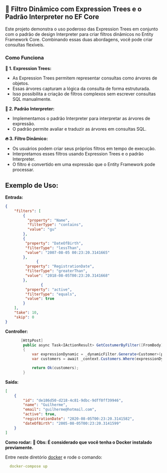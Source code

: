 ## :rocket:  Filtro Dinâmico com Expression Trees e o Padrão Interpreter no EF Core 

Este projeto demonstra o uso poderoso das Expression Trees em conjunto com o padrão de design Interpreter para criar filtros dinâmicos no Entity Framework Core. Combinando essas duas abordagens, você pode criar consultas flexíveis.

### Como Funciona
 **:deciduous_tree: 1. Expression Trees:**
- As Expression Trees permitem representar consultas como árvores de objetos.
- Essas árvores capturam a lógica da consulta de forma estruturada.
- Isso possibilita a criação de filtros complexos sem escrever consultas SQL manualmente.

**:raccoon: 2. Padrão Interpreter:**
- Implementamos o padrão Interpreter para interpretar as árvores de expressão.
- O padrão permite avaliar e traduzir as árvores em consultas SQL.

**:fire: 3. Filtro Dinâmico:**

- Os usuários podem criar seus próprios filtros em tempo de execução.
- Interpretamos esses filtros usando Expression Trees e o padrão Interpreter.
- O filtro é convertido em uma expressão que o Entity Framework pode processar.

## **Exemplo de Uso:**

**Entrada:**
```json
{
    "filters": [
        {
          "property": "Name",
          "filterType": "contains",
          "value": "gu"
        },
        {
         "property": "DateOfBirth",
         "filterType": "lessThan",
         "value": "2007-08-05 00:23:20.3141665"
        },
			  {
         "property": "RegistrationDate",
         "filterType": "greaterThan",
         "value": "2018-08-05T00:23:20.3141668"
        },
				{
         "property": "active",
         "filterType": "equals",
         "value": true
        }
    ],
    "take": 10,
    "skip": 0
}


```
**Controller:**
```cs
       [HttpPost]
        public async Task<IActionResult> GetCostumerByFilter([FromBody] PaginationFilter paginationFilter)
        {
            var expressionDynamic = _dynamicFilter.Generate<Customer>(paginationFilter.Filters.ToList());
            var customers = await _context.Customers.Where(expressionDynamic).ToListAsync();

            return Ok(customers);
        }
```
**Saída:**
```json
[
	{
		"id": "de186d50-d218-4c81-9dbc-9dff0ff39946",
		"name": "Guilherme",
		"email": "guilherme@hotmail.com",
		"active": true,
		"registrationDate": "2020-08-05T00:23:20.3141582",
		"dateOfBirth": "2005-08-05T00:23:20.3141599"
	}
]
```

**Como rodar:**
  **:whale: Obs: É considerado que você tenha o Docker instalado previamente.**

  Entre neste diretório [docker](./docker) e rode o comando:
```yml 
  docker-compose up
```


